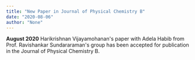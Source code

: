 ```yaml
---
title: "New Paper in Journal of Physical Chemistry B"
date: "2020-08-06"
author: "None"
---
```

**August 2020** Harikrishnan Vijayamohanan's paper with Adela Habib from Prof. Ravishankar Sundararaman's group has been accepted for publication in the Journal of Physical Chemistry B.
